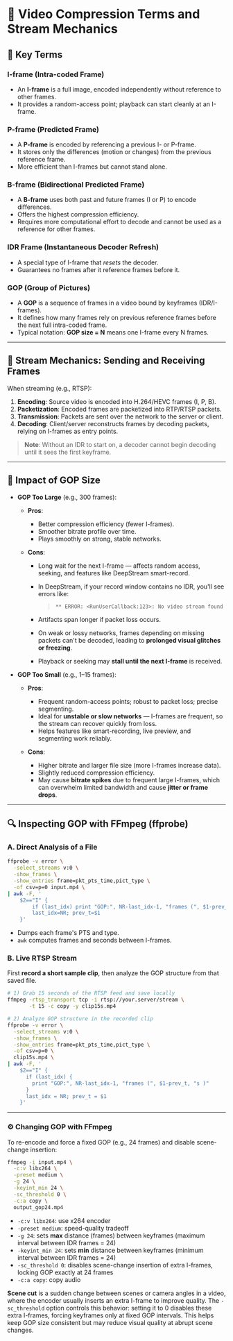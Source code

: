# 🎥 Video Compression Terms and Stream Mechanics

## 🔑 Key Terms

### I-frame (Intra-coded Frame)

* An **I-frame** is a full image, encoded independently without reference to other frames.
* It provides a random-access point; playback can start cleanly at an I-frame.

### P-frame (Predicted Frame)

* A **P-frame** is encoded by referencing a previous I- or P-frame.
* It stores only the differences (motion or changes) from the previous reference frame.
* More efficient than I-frames but cannot stand alone.

### B-frame (Bidirectional Predicted Frame)

* A **B-frame** uses both past and future frames (I or P) to encode differences.
* Offers the highest compression efficiency.
* Requires more computational effort to decode and cannot be used as a reference for other frames.

### IDR Frame (Instantaneous Decoder Refresh)

* A special type of I-frame that *resets* the decoder.
* Guarantees no frames after it reference frames before it.

### GOP (Group of Pictures)

* A **GOP** is a sequence of frames in a video bound by keyframes (IDR/I-frames).
* It defines how many frames rely on previous reference frames before the next full intra-coded frame.
* Typical notation: **GOP size = N** means one I-frame every N frames.

---

## 🔄 Stream Mechanics: Sending and Receiving Frames

When streaming (e.g., RTSP):

1. **Encoding**: Source video is encoded into H.264/HEVC frames (I, P, B).
2. **Packetization**: Encoded frames are packetized into RTP/RTSP packets.
3. **Transmission**: Packets are sent over the network to the server or client.
4. **Decoding**: Client/server reconstructs frames by decoding packets, relying on I-frames as entry points.

> **Note**: Without an IDR to start on, a decoder cannot begin decoding until it sees the first keyframe.

---

## 📏 Impact of GOP Size

* **GOP Too Large** (e.g., 300 frames):

  * **Pros**:

    * Better compression efficiency (fewer I-frames).
    * Smoother bitrate profile over time.
    * Plays smoothly on strong, stable networks.

  * **Cons**:

    * Long wait for the next I-frame — affects random access, seeking, and features like DeepStream smart-record.
    * In DeepStream, if your record window contains no IDR, you'll see errors like:

      > `** ERROR: <RunUserCallback:123>: No video stream found `

    * Artifacts span longer if packet loss occurs.
    * On weak or lossy networks, frames depending on missing packets can't be decoded, leading to **prolonged visual glitches or freezing**.
    * Playback or seeking may **stall until the next I-frame** is received.

* **GOP Too Small** (e.g., 1–15 frames):

  * **Pros**:

    * Frequent random-access points; robust to packet loss; precise segmenting.
    * Ideal for **unstable or slow networks** — I-frames are frequent, so the stream can recover quickly from loss.
    * Helps features like smart-recording, live preview, and segmenting work reliably.

  * **Cons**:

    * Higher bitrate and larger file size (more I-frames increase data).
    * Slightly reduced compression efficiency.
    * May cause **bitrate spikes** due to frequent large I-frames, which can overwhelm limited bandwidth and cause **jitter or frame drops**.

---

## 🔍 Inspecting GOP with FFmpeg (ffprobe)

### A. Direct Analysis of a File

```bash
ffprobe -v error \
  -select_streams v:0 \
  -show_frames \
  -show_entries frame=pkt_pts_time,pict_type \
  -of csv=p=0 input.mp4 \
| awk -F, '
    $2=="I" {
        if (last_idx) print "GOP:", NR-last_idx-1, "frames (", $1-prev_t, "s )";
        last_idx=NR; prev_t=$1
    }'
```

* Dumps each frame's PTS and type.
* `awk` computes frames and seconds between I-frames.

### B. Live RTSP Stream

First **record a short sample clip**, then analyze the GOP structure from that saved file.

```bash
# 1) Grab 15 seconds of the RTSP feed and save locally
ffmpeg -rtsp_transport tcp -i rtsp://your.server/stream \
       -t 15 -c copy -y clip15s.mp4

# 2) Analyze GOP structure in the recorded clip
ffprobe -v error \
  -select_streams v:0 \
  -show_frames \
  -show_entries frame=pkt_pts_time,pict_type \
  -of csv=p=0 \
  clip15s.mp4 \
| awk -F, '
    $2=="I" {
      if (last_idx) {
        print "GOP:", NR-last_idx-1, "frames (", $1-prev_t, "s )"
      }
      last_idx = NR; prev_t = $1
    }'
```

---

### ⚙️ Changing GOP with FFmpeg

To re-encode and force a fixed GOP (e.g., 24 frames) and disable scene-change insertion:

```bash
ffmpeg -i input.mp4 \
  -c:v libx264 \
  -preset medium \
  -g 24 \
  -keyint_min 24 \
  -sc_threshold 0 \
  -c:a copy \
  output_gop24.mp4
```

* `-c:v libx264`: use x264 encoder
* `-preset medium`: speed-quality tradeoff
* `-g 24`: sets **max** distance (frames) between keyframes (maximum interval between IDR frames = 24)
* `-keyint_min 24`: sets **min** distance between keyframes (minimum interval between IDR frames = 24)
* `-sc_threshold 0`: disables scene-change insertion of extra I-frames, locking GOP exactly at 24 frames
* `-c:a copy`: copy audio

**Scene cut** is a sudden change between scenes or camera angles in a video, where the encoder usually inserts an extra I-frame to improve quality. The `-sc_threshold` option controls this behavior: setting it to 0 disables these extra I-frames, forcing keyframes only at fixed GOP intervals. This helps keep GOP size consistent but may reduce visual quality at abrupt scene changes.
